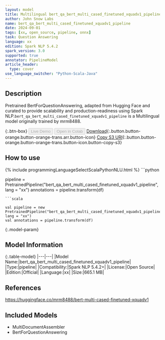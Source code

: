 ```yaml
---
layout: model
title: Multilingual bert_qa_bert_multi_cased_finetuned_xquadv1_pipeline pipeline BertForQuestionAnswering from mrm8488
author: John Snow Labs
name: bert_qa_bert_multi_cased_finetuned_xquadv1_pipeline
date: 2024-09-01
tags: [xx, open_source, pipeline, onnx]
task: Question Answering
language: xx
edition: Spark NLP 5.4.2
spark_version: 3.0
supported: true
annotator: PipelineModel
article_header:
  type: cover
use_language_switcher: "Python-Scala-Java"
---
```


## Description

Pretrained BertForQuestionAnswering, adapted from Hugging Face and curated to provide scalability and production-readiness using Spark NLP.`bert_qa_bert_multi_cased_finetuned_xquadv1_pipeline` is a Multilingual model originally trained by mrm8488.

{:.btn-box}
<button class="button button-orange" disabled>Live Demo</button>
<button class="button button-orange" disabled>Open in Colab</button>
[Download](https://s3.amazonaws.com/auxdata.johnsnowlabs.com/public/models/bert_qa_bert_multi_cased_finetuned_xquadv1_pipeline_xx_5.4.2_3.0_1725150995500.zip){:.button.button-orange.button-orange-trans.arr.button-icon}
[Copy S3 URI](s3://auxdata.johnsnowlabs.com/public/models/bert_qa_bert_multi_cased_finetuned_xquadv1_pipeline_xx_5.4.2_3.0_1725150995500.zip){:.button.button-orange.button-orange-trans.button-icon.button-copy-s3}

## How to use



<div class="tabs-box" markdown="1">
{% include programmingLanguageSelectScalaPythonNLU.html %}
```python

pipeline = PretrainedPipeline("bert_qa_bert_multi_cased_finetuned_xquadv1_pipeline", lang = "xx")
annotations =  pipeline.transform(df)   

```
```scala

val pipeline = new PretrainedPipeline("bert_qa_bert_multi_cased_finetuned_xquadv1_pipeline", lang = "xx")
val annotations = pipeline.transform(df)

```
</div>

{:.model-param}
## Model Information

{:.table-model}
|---|---|
|Model Name:|bert_qa_bert_multi_cased_finetuned_xquadv1_pipeline|
|Type:|pipeline|
|Compatibility:|Spark NLP 5.4.2+|
|License:|Open Source|
|Edition:|Official|
|Language:|xx|
|Size:|665.1 MB|

## References

https://huggingface.co/mrm8488/bert-multi-cased-finetuned-xquadv1

## Included Models

- MultiDocumentAssembler
- BertForQuestionAnswering
